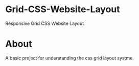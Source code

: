# Grid-CSS-Website-Layout
Responsive Grid CSS Website Layout

# About
A basic project for understanding the css grid layout systme.
